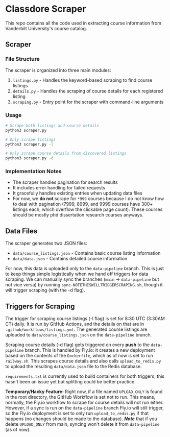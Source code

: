 # Classdore Scraper

This repo contains all the code used in extracting course information from Vanderbilt University's course catalog.

## Scraper

### File Structure

The scraper is organized into three main modules:

1. `listings.py` - Handles the keyword-based scraping to find course listings
2. `details.py` - Handles the scraping of course details for each registered listing
3. `scraping.py` - Entry point for the scraper with command-line arguments

### Usage

```bash
# Scrape both listings and course details
python3 scraper.py

# Only scrape listings
python3 scraper.py -l

# Only scrape course details from discovered listings
python3 scraper.py -d
```

### Implementation Notes

- The scraper handles pagination for search results
- It includes error handling for failed requests
- It gracefully handles existing entries when updating data files
- For now, we **do not** scrape for `*999` courses because I do not know how to deal with pagination (7999, 8999, and 9999 courses have 300+ listings each, which overflow the clickable page count). These courses should be mostly phd dissertation research courses anyways.

## Data Files

The scraper generates two JSON files:

- `data/course_listings.json` - Contains basic course listing information
- `data/data.json` - Contains detailed course information

For now, this data is uploaded only to the `data-pipeline` branch. This is just to keep things simple logistically when we hand off triggers for data scraping. We can manually sync the branches (`main` -> `data-pipeline` but not vice versa) by running `sync-NOTETHISWILLTRIGGERSCRAPING.sh`, though it will trigger scraping (with the -d flag).

## Triggers for Scraping

The trigger for scraping course listings (-l flag) is set for 8:30 UTC (3:30AM CT) daily. It is run by GitHub Actions, and the details on that are in `.github/workflows/listings.yml`. The generated course listings are uploaded to `data/course_listings.json` on the `data-pipeline` branch.

Scraping course details (-d flag) gets triggered on every **push** to the `data-pipeline` branch. This is handled by Fly.io: it creates a new deployment based on the contents of the `Dockerfile`, which as of now is set to run `railway.sh`. This scrapes course details and also calls `upload_to_redis.py` to upload the resulting `data/data.json` file to the Redis database.

`requirements.txt` is currently used to build containers for both triggers, this hasn't been an issue yet but splitting could be better practice.

**Temporary/Hacky Feature:** Right now, if a file named `UPLOAD_ONLY` is found in the root directory, the GitHub Workflow is set not to run. This means, normally, the Fly.io workflow to scrape for course details will not run either. However, if a sync is run on the `data-pipeline` branch Fly.io will still trigger, so the Fly.io deployment is set to only run `upload_to_redis.py` if that happens (no changes should be made to the database). ***Note*** that if you delete `UPLOAD_ONLY` from main, syncing won't delete it from `data-pipeline` (as of now).